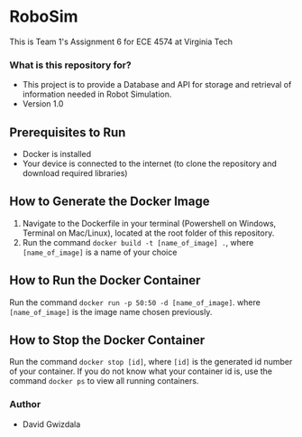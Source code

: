# RoboSim
This is Team 1's Assignment 6 for ECE 4574 at Virginia Tech

### What is this repository for? ###

* This project is to provide a Database and API for storage and retrieval of information needed in Robot Simulation.
* Version 1.0

## Prerequisites to Run ##
* Docker is installed
* Your device is connected to the internet (to clone the repository and download required libraries)

## How to Generate the Docker Image ##
1. Navigate to the Dockerfile in your terminal (Powershell on Windows, Terminal on Mac/Linux), located at the root folder of this repository.
2. Run the command `docker build -t [name_of_image] .`, where `[name_of_image]` is a name of your choice

## How to Run the Docker Container ##
Run the command `docker run -p 50:50 -d [name_of_image]`. where `[name_of_image]` is the image name chosen previously.

## How to Stop the Docker Container ##
Run the command `docker stop [id]`, where `[id]` is the generated id number of your container. If you do not know what your container id is, use the command `docker ps` to view all running containers.

### Author ###

* David Gwizdala